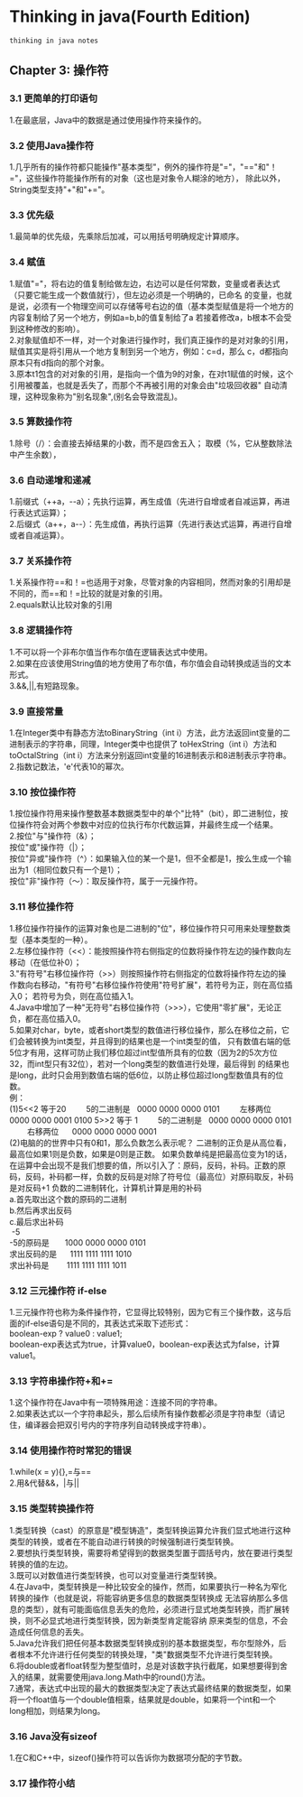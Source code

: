 # Thinking in java(Fourth Edition)
    thinking in java notes
## Chapter 3: 操作符
### 3.1 更简单的打印语句
1.在最底层，Java中的数据是通过使用操作符来操作的。   
### 3.2 使用Java操作符
1.几乎所有的操作符都只能操作"基本类型"，例外的操作符是"="，"=="和"！="，这些操作符能操作所有的对象（这也是对象令人糊涂的地方），
除此以外，String类型支持"+"和"+="。
### 3.3 优先级
1.最简单的优先级，先乘除后加减，可以用括号明确规定计算顺序。   
### 3.4 赋值
1.赋值"="，将右边的值复制给做左边，右边可以是任何常数，变量或者表达式（只要它能生成一个数值就行），但左边必须是一个明确的，已命名
的变量，也就是说，必须有一个物理空间可以存储等号右边的值（基本类型赋值是将一个地方的内容复制给了另一个地方，例如a=b,b的值复制给了a
若接着修改a，b根本不会受到这种修改的影响）。   
2.对象赋值却不一样，对一个对象进行操作时，我们真正操作的是对对象的引用，赋值其实是将引用从一个地方复制到另一个地方，例如：c=d，那么
c，d都指向原本只有d指向的那个对象。   
3.原本t1包含的对对象的引用，是指向一个值为9的对象，在对t1赋值的时候，这个引用被覆盖，也就是丢失了，而那个不再被引用的对象会由"垃圾回收器"
自动清理，这种现象称为"别名现象",(别名会导致混乱)。   
### 3.5 算数操作符
1.除号（/）：会直接去掉结果的小数，而不是四舍五入； 取模（%，它从整数除法中产生余数），
### 3.6 自动递增和递减
1.前缀式（++a，--a）；先执行运算，再生成值（先进行自增或者自减运算，再进行表达式运算）；   
2.后缀式（a++，a--）：先生成值，再执行运算（先进行表达式运算，再进行自增或者自减运算）。
### 3.7 关系操作符
1.关系操作符==和！=也适用于对象，尽管对象的内容相同，然而对象的引用却是不同的，而==和！=比较的就是对象的引用。   
2.equals默认比较对象的引用
### 3.8 逻辑操作符
1.不可以将一个非布尔值当作布尔值在逻辑表达式中使用。   
2.如果在应该使用String值的地方使用了布尔值，布尔值会自动转换成适当的文本形式。   
3.&&,||,有短路现象。
### 3.9 直接常量
1.在Integer类中有静态方法toBinaryString（int i）方法，此方法返回int变量的二进制表示的字符串，同理，Integer类中也提供了
toHexString（int i）方法和toOctalString（int i）方法来分别返回int变量的16进制表示和8进制表示字符串。   
2.指数记数法，'e'代表10的幂次。   
### 3.10 按位操作符
1.按位操作符用来操作整数基本数据类型中的单个"比特"（bit），即二进制位，按位操作符会对两个参数中对应的位执行布尔代数运算，并最终生成一个结果。   
2.按位"与"操作符（&）；   
按位"或"操作符（|）；   
按位"异或"操作符（^）：如果输入位的某一个是1，但不全都是1，按么生成一个输出为1（相同位数只有一个是1）；   
按位"非"操作符（～）：取反操作符，属于一元操作符。
### 3.11 移位操作符
1.移位操作符操作的运算对象也是二进制的"位"，移位操作符只可用来处理整数类型（基本类型的一种）。   
2.左移位操作符（<<）：能按照操作符右侧指定的位数将操作符左边的操作数向左移动（在低位补0）；   
3."有符号"右移位操作符（>>）则按照操作符右侧指定的位数将操作符左边的操作数向右移动，"有符号"右移位操作符使用"符号扩展"，若符号为正，则在高位插入0；
若符号为负，则在高位插入1。   
4.Java中增加了一种"无符号"右移位操作符（>>>），它使用"零扩展"，无论正负，都在高位插入0。   
5.如果对char，byte，或者short类型的数值进行移位操作，那么在移位之前，它们会被转换为int类型，并且得到的结果也是一个int类型的值，
只有数值右端的低5位才有用，这样可防止我们移位超过int型值所具有的位数（因为2的5次方位32，而int型只有32位），若对一个long类型的数值进行处理，最后得到
的结果也是long，此时只会用到数值右端的低6位，以防止移位超过long型数值具有的位数。   
例：   
(1)5<<2 等于20
        5的二进制是   0000 0000 0000 0101
        左移两位      0000 0000 0001 0100
5>>2 等于 1
        5的二进制是   0000 0000 0000 0101
        右移两位      0000 0000 0000 0001   
(2)电脑的的世界中只有0和1，那么负数怎么表示呢？
二进制的正负是从高位看，最高位如果1则是负数，如果是0则是正数。
如果负数单纯是把最高位变为1的话，在运算中会出现不是我们想要的值，所以引入了：原码，反码，补码。正数的原码，反码，补码都一样，负数的反码是对除了符号位（最高位）对原码取反，补码是对反码+1
负数的二进制转化，计算机计算是用的补码   
a.首先取出这个数的原码的二进制   
b.然后再求出反码   
c.最后求出补码   
 -5   
-5的原码是       1000 0000 0000 0101   
求出反码的是      1111 1111 1111 1010   
求出补码是        1111 1111 1111 1011  
### 3.12 三元操作符 if-else
1.三元操作符也称为条件操作符，它显得比较特别，因为它有三个操作数，这与后面的if-else语句是不同的，其表达式采取下述形式：   
boolean-exp ? value0 : value1;   
boolean-exp表达式为true，计算value0，boolean-exp表达式为false，计算value1。
### 3.13 字符串操作符+和+=
1.这个操作符在Java中有一项特殊用途：连接不同的字符串。   
2.如果表达式以一个字符串起头，那么后续所有操作数都必须是字符串型（请记住，编译器会把双引号内的字符序列自动转换成字符串）。
### 3.14 使用操作符时常犯的错误
1.while(x = y){},=与==   
2.用&代替&&，|与||
### 3.15 类型转换操作符
1.类型转换（cast）的原意是"模型铸造"，类型转换运算允许我们显式地进行这种类型的转换，或者在不能自动进行转换的时候强制进行类型转换。   
2.要想执行类型转换，需要将希望得到的数据类型置于圆括号内，放在要进行类型转换的值的左边。   
3.既可以对数值进行类型转换，也可以对变量进行类型转换。   
4.在Java中，类型转换是一种比较安全的操作，然而，如果要执行一种名为窄化转换的操作（也就是说，将能容纳更多信息的数据类型转换成
无法容纳那么多信息的类型），就有可能面临信息丢失的危险，必须进行显式地类型转换，而扩展转换，则不必显式地进行类型转换，因为新类型肯定能容纳
原来类型的信息，不会造成任何信息的丢失。   
5.Java允许我们把任何基本数据类型转换成别的基本数据类型，布尔型除外，后者根本不允许进行任何类型的转换处理，"类"数据类型不允许进行类型转换。   
6.将double或者float转型为整型值时，总是对该数字执行截尾，如果想要得到舍入的结果，就需要使用java.long.Math中的round()方法。   
7.通常，表达式中出现的最大的数据类型决定了表达式最终结果的数据类型，如果将一个float值与一个double值相乘，结果就是double，如果将一个int和一个
long相加，则结果为long。
### 3.16 Java没有sizeof
1.在C和C++中，sizeof()操作符可以告诉你为数据项分配的字节数。
### 3.17 操作符小结
